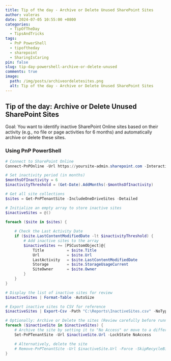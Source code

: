 ```yaml
---
title: Tip of the day - Archive or Delete Unused SharePoint Sites
author: valeras
date: 2024-07-05 10:55:00 +0800
categories:
  - TipOfTheDay
  - TipsAndTricks
tags:
  - PnP PowerShell
  - tipoftheday
  - sharepoint
  - SharingIsCaring
pin: false
slug: tip-day-powershell-archive-or-delete-unused
comments: true
image:
  path: /img/posts/archiveordeletesites.png
  alt: Tip of the day - Archive or Delete Unused SharePoint Sites
---
```


## Tip of the day: Archive or Delete Unused SharePoint Sites

Goal: You want to identify inactive SharePoint Online sites based on their activity (e.g., no file or page activities for 6 months) and automatically archive or delete these sites.

### Using PnP PowerShell
```powershell
# Connect to SharePoint Online
Connect-PnPOnline -Url https://yoursite-admin.sharepoint.com -Interactive

# Set inactivity period (in months)
$monthsOfInactivity = 6
$inactivityThreshold = (Get-Date).AddMonths(-$monthsOfInactivity)

# Get all site collections
$sites = Get-PnPTenantSite -IncludeOneDriveSites -Detailed

# Initialize an empty array to store inactive sites
$inactiveSites = @()

foreach ($site in $sites) {
    
    # Check the Last Activity Date
    if ($site.LastContentModifiedDate -lt $inactivityThreshold) {
        # Add inactive sites to the array
        $inactiveSites += [PSCustomObject]@{
            Title          = $site.Title
            Url            = $site.Url
            LastActivity   = $site.LastContentModifiedDate
            Storage        = $site.StorageUsageCurrent 
            SiteOwner      = $site.Owner
        }
    }
}

# Display the list of inactive sites for review
$inactiveSites | Format-Table -AutoSize

# Export inactive sites to CSV for reference
$inactiveSites | Export-Csv -Path "C:\Reports\InactiveSites.csv" -NoTypeInformation

# Optionally: Archive or Delete the sites (Review carefully before running)
foreach ($inactiveSite in $inactiveSites) {
    # Archive the site by setting it to "No Access" or move to a different location
    Set-PnPTenantSite -Url $inactiveSite.Url -LockState NoAccess

    # Alternatively, delete the site
    # Remove-PnPTenantSite -Url $inactiveSite.Url -Force -SkipRecycleBin
}

```

